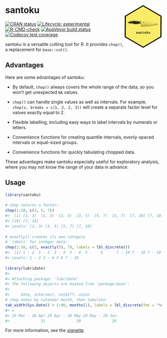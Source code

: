
<!-- README.md is generated from README.Rmd. Please edit that file -->

# santoku <img src="man/figures/logo.png" align="right" alt="santoku logo" width="120" />

<!-- badges: start -->

[![CRAN
status](https://www.r-pkg.org/badges/version/santoku)](https://CRAN.R-project.org/package=santoku)
[![Lifecycle:
experimental](https://img.shields.io/badge/lifecycle-experimental-orange.svg)](https://www.tidyverse.org/lifecycle/#experimental)
[![R-CMD-check](https://github.com/hughjonesd/santoku/workflows/R-CMD-check/badge.svg)](https://github.com/hughjonesd/santoku/actions)
[![AppVeyor build
status](https://ci.appveyor.com/api/projects/status/github/hughjonesd/santoku?branch=master&svg=true)](https://ci.appveyor.com/project/hughjonesd/santoku)
[![Codecov test
coverage](https://codecov.io/gh/hughjonesd/santoku/branch/master/graph/badge.svg)](https://codecov.io/gh/hughjonesd/santoku?branch=master)
<!-- badges: end -->

santoku is a versatile cutting tool for R. It provides `chop()`, a
replacement for `base::cut()`.

## Advantages

Here are some advantages of santoku:

-   By default, `chop()` always covers the whole range of the data, so
    you won’t get unexpected `NA` values.

-   `chop()` can handle single values as well as intervals. For example,
    `chop(x, breaks = c(1, 2, 2, 3))` will create a separate factor
    level for values exactly equal to 2.

-   Flexible labelling, including easy ways to label intervals by
    numerals or letters.

-   Convenience functions for creating quantile intervals, evenly-spaced
    intervals or equal-sized groups.

-   Convenience functions for quickly tabulating chopped data.

These advantages make santoku especially useful for exploratory
analysis, where you may not know the range of your data in advance.

## Usage

``` r
library(santoku)

# chop returns a factor:
chop(1:10, c(3, 5, 7))
#>  [1] [1, 3)  [1, 3)  [3, 5)  [3, 5)  [5, 7)  [5, 7)  [7, 10] [7, 10] [7, 10]
#> [10] [7, 10]
#> Levels: [1, 3) [3, 5) [5, 7) [7, 10]

# exactly() creates its own category
# `labels` for integer data:
chop(1:10, c(3, exactly(5), 7), labels = lbl_discrete())
#>  [1] 1 - 2  1 - 2  3 - 4  3 - 4  5      6      7 - 10 7 - 10 7 - 10 7 - 10
#> Levels: 1 - 2 3 - 4 5 6 7 - 10

library(lubridate)
#> 
#> Attaching package: 'lubridate'
#> The following objects are masked from 'package:base':
#> 
#>     date, intersect, setdiff, union
# chop dates by calendar month, then tabulate:
tab_width(Sys.Date() + 1:90, months(1), labels = lbl_discrete(fmt = "%d %b"))
#> x
#> 29 Mar - 28 Apr 29 Apr - 28 May 29 May - 28 Jun 
#>              31              30              29
```

For more information, see the
[vignette](https://hughjonesd.github.io/santoku/articles/santoku.html).

